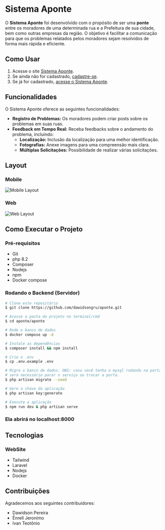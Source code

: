 # Sistema Aponte

O **Sistema Aponte** foi desenvolvido com o propósito de ser uma **ponte** entre os moradores de uma determinada rua e a Prefeitura de sua cidade, bem como outras empresas da região. O objetivo é facilitar a comunicação para que os problemas relatados pelos moradores sejam resolvidos de forma mais rápida e eficiente.

## Como Usar

1. Acesse o site [Sistema Aponte](http://aponte.infinityfreeapp.com/).
2. Se ainda não for cadastrado, [cadastre-se](http://aponte.infinityfreeapp.com/register.php).
3. Se já for cadastrado, [acesse o Sistema Aponte](http://aponte.infinityfreeapp.com/login.php).

## Funcionalidades

O Sistema Aponte oferece as seguintes funcionalidades:

- **Registro de Problemas:** Os moradores podem criar posts sobre os problemas em suas ruas.
- **Feedback em Tempo Real:** Receba feedbacks sobre o andamento do problema, incluindo:
  - **Localização:** Inclusão da localização para uma melhor identificação.
  - **Fotografias:** Anexe imagens para uma compreensão mais clara.
  - **Múltiplas Solicitações:** Possibilidade de realizar várias solicitações.

## Layout

### Mobile

![Mobile Layout](asdf) <!-- Adicione aqui a imagem de baixa ou média qualidade para mobile -->

### Web

![Web Layout](asdf) <!-- Adicione aqui a imagem de baixa ou média qualidade para web -->

## Como Executar o Projeto

### Pré-requisitos

- Git
- php 8.2
- Composer
- Nodejs
- npm
- Docker compose

### Rodando o Backend (Servidor)

```bash
# Clone este repositório
$ git clone https://github.com/dawidsongru/aponte.git

# Acesse a pasta do projeto no terminal/cmd
$ cd aponte/aponte

# Rode o banco de dados
$ docker compose up -d

# Instale as dependências
$ composer install && npm install

# Crie o .env
$ cp .env.example .env

# Migre o banco de dados. OBS: caso você tenha o mysql rodando na porta 3306,
# será necessário parar o serviço ou trocar a porta.
$ php artisan migrate --seed

# Gere a chave da aplicação
$ php artisan key:generate

# Execute a aplicação
$ npm run dev & php artisan serve
```
### Ela abrirá no localhost:8000

## Tecnologias

### WebSite

- Tailwind
- Laravel
- Nodejs
- Docker

## Contribuições

Agradecemos aos seguintes contribuidores:

- Dawidson Pereira
- Ênrell Jeronimo
- Ivan Teotônio
